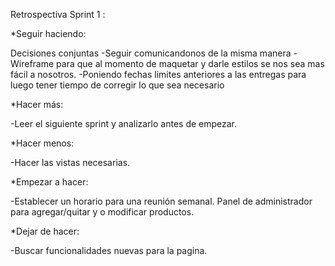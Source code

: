 Retrospectiva Sprint 1 :

*Seguir haciendo:

Decisiones conjuntas
-Seguir comunicandonos de la misma manera
-Wireframe para que al momento de maquetar y darle estilos se nos sea mas
fácil a nosotros.
-Poniendo fechas limites anteriores a las entregas para luego tener tiempo de 
corregir lo que sea necesario

*Hacer más:

-Leer el siguiente sprint y analizarlo antes de empezar.

*Hacer menos:

-Hacer las vistas necesarias.

*Empezar a hacer:

-Establecer un horario para una reunión semanal.
Panel de administrador para agregar/quitar y o modificar productos.

*Dejar de hacer:

-Buscar funcionalidades nuevas para la pagina.